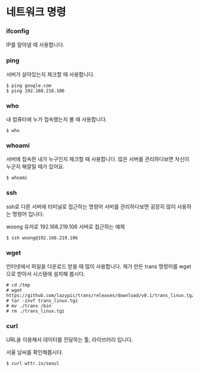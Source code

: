 # 네트워크 명령
### ifconfig
IP를 알아낼 때 사용합니다.

### ping
서버가 살아있는지 체크할 때 사용합니다.

```
$ ping google.com
$ ping 192.168.216.106
```

### who
내 컴퓨터에 누가 접속했는지 볼 때 사용합니다. 

```
$ who
```

### whoami
서버에 접속한 내가 누구인지 체크할 때 사용합니다.
많은 서버를 관리하다보면 자신이 누군지 해깔릴 때가 있어요.

```
$ whoami
```

### ssh
ssh로 다른 서버에 터미널로 접근하는 명령어
서버를 관리하다보면 굉장히 많이 사용하는 명령어 입니다.

woong 유저로 192.168.219.106 서버로 접근하는 예제
```
$ ssh woong@192.168.219.106
```

### wget
인터넷에서 파일을 다운로드 받을 때 많이 사용합니다.
제가 만든 trans 명령어를 wget으로 받아서 시스템에 설치해 봅시다.

```
# cd /tmp
# wget https://github.com/lazypic/trans/releases/download/v0.1/trans_linux.tgz
# tar -zxvf trans_linux.tgz
# mv ./trans /bin
# rm ./trans_linux.tgz
```

### curl
URL을 이용해서 데이터를 전달하는 툴, 라이브러리 입니다.

서울 날씨를 확인해봅시다.
```
$ curl wttr.in/seoul
```
